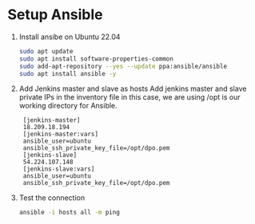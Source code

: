 
# Setup Ansible
1. Install ansibe on Ubuntu 22.04 
   ```sh 
   sudo apt update
   sudo apt install software-properties-common
   sudo add-apt-repository --yes --update ppa:ansible/ansible
   sudo apt install ansible -y
   ```

2. Add Jenkins master and slave as hosts 
Add jenkins master and slave private IPs in the inventory file 
in this case, we are using /opt is our working directory for Ansible. 
   ```
    [jenkins-master]
    18.209.18.194
    [jenkins-master:vars]
    ansible_user=ubuntu
    ansible_ssh_private_key_file=/opt/dpo.pem
    [jenkins-slave]
    54.224.107.148
    [jenkins-slave:vars]
    ansible_user=ubuntu
    ansible_ssh_private_key_file=/opt/dpo.pem
   ```

1. Test the connection  
   ```sh
   ansible -i hosts all -m ping 
   ```
